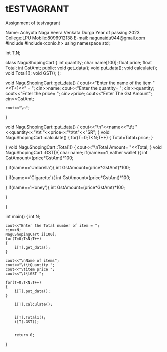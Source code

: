 # tESTVAGRANT
Assignment of testvagrant

Name: Achyuta Naga Veera Venkata Durga
Year of passing:2023
College:LPU
Mobile:8096912138
E-mail: nagunaidu944@gmail.com
#include<iostream>
#include<conio.h>
using namespace std;

int T,N;

class NaguShopingCart
{
    int quantity;
    char name[100];
    float price;
    float Total;
    int GstAmt;
    public:
    void get_data();
    void put_data();
    void calculate();
    void Total1();
    void GST();
};



void NaguShopingCart::get_data()
{
    cout<<"Enter the name of the item "<<T+1<<" = ";
    cin>>name;
    cout<<"Enter the quantity= ";
    cin>>quantity;
    cout<<"Enter the price= ";
    cin>>price;
    cout<<"Enter The Gst Amount";
    cin>>GstAmt;

    cout<<"\n";

}

void NaguShopingCart::put_data()
{
    cout<<"\n"<<name<<"\t\t   "<<quantity<<"\t\t   "<<price<<"\t\t\t"<<"SR";
}
void NaguShopingCart::calculate()
{
    for(T=0;T<N;T++)
    {
        Total=Total+price;
    }

}
void NaguShopingCart::Total1()
{
    cout<<"\nTotal Amount= "<<Total;
}
void NaguShopingCart::GST(){
    char name;
if(name=='Leather wallet'){
    int GstAmount=(price*GstAmt)*100;

}
if(name=='Umbrella'){
    int GstAmount=(price*GstAmt)*100;

}
if(name=='Cigarette'){
    int GstAmount=(price*GstAmt)*100;

}
if(name=='Honey'){
    int GstAmount=(price*GstAmt)*100;

}

}


int  main()
{
    int N;

    cout<<"Enter the Total number of item = ";
    cin>>N;
    NaguShopingCart i[100];
    for(T=0;T<N;T++)
    {
        i[T].get_data();
    }

    cout<<"\nName of items";
    cout<<"\t\tQuantity ";
    cout<<"\titem price ";
    cout<<"\t\tGST ";

    for(T=0;T<N;T++)
    {
        i[T].put_data();
    }

        i[T].calculate();


        i[T].Total1();
        i[T].GST();


        return 0;

}
